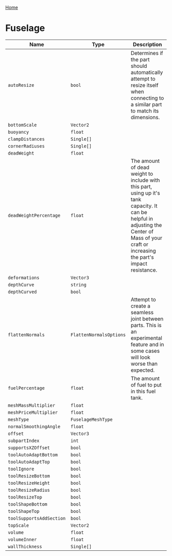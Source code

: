 [Home](https://wnp78.github.io/JunoXml/)

# Fuselage


|Name|Type|Description|
|--|--|--|
|`autoResize`|`bool`|Determines if the part should automatically attempt to resize itself when connecting to a similar part to match its dimensions.|
|`bottomScale`|`Vector2`||
|`buoyancy`|`float`||
|`clampDistances`|`Single[]`||
|`cornerRadiuses`|`Single[]`||
|`deadWeight`|`float`||
|`deadWeightPercentage`|`float`|The amount of dead weight to include with this part, using up it's tank capacity. It can be helpful in adjusting the Center of Mass of your craft or increasing the part's impact resistance.|
|`deformations`|`Vector3`||
|`depthCurve`|`string`||
|`depthCurved`|`bool`||
|`flattenNormals`|`FlattenNormalsOptions`|Attempt to create a seamless joint between parts. This is an experimental feature and in some cases will look worse than expected.|
|`fuelPercentage`|`float`|The amount of fuel to put in this fuel tank.|
|`meshMassMultiplier`|`float`||
|`meshPriceMultiplier`|`float`||
|`meshType`|`FuselageMeshType`||
|`normalSmoothingAngle`|`float`||
|`offset`|`Vector3`||
|`subpartIndex`|`int`||
|`supportsXZOffset`|`bool`||
|`toolAutoAdaptBottom`|`bool`||
|`toolAutoAdaptTop`|`bool`||
|`toolIgnore`|`bool`||
|`toolResizeBottom`|`bool`||
|`toolResizeHeight`|`bool`||
|`toolResizeRadius`|`bool`||
|`toolResizeTop`|`bool`||
|`toolShapeBottom`|`bool`||
|`toolShapeTop`|`bool`||
|`toolSupportsAddSection`|`bool`||
|`topScale`|`Vector2`||
|`volume`|`float`||
|`volumeInner`|`float`||
|`wallThickness`|`Single[]`||


